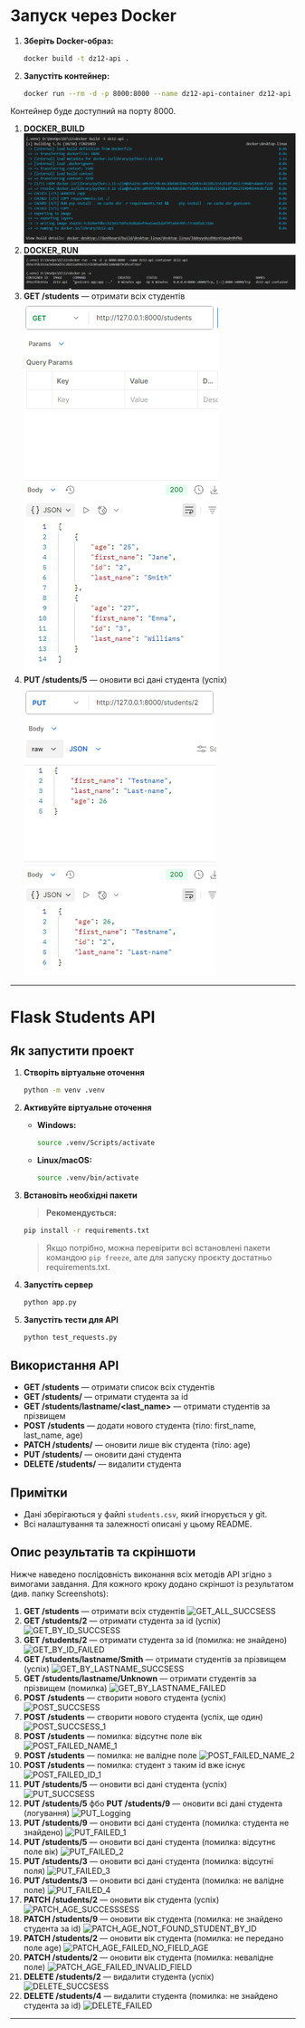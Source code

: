 # Запуск через Docker

1. **Зберіть Docker-образ:**
   ```bash
   docker build -t dz12-api .
   ```
2. **Запустіть контейнер:**
   ```bash
   docker run --rm -d -p 8000:8000 --name dz12-api-container dz12-api
   ```

Контейнер буде доступний на порту 8000.
1. **DOCKER_BUILD**
   ![DOCKER_BUILD](Screenshots/DOCKER_BUILD.png)
2. **DOCKER_RUN**
   ![DOCKER_RUN](Screenshots/DOCKER_RUN.png)
3. **GET /students** — отримати всіх студентів
   ![DOCKER_GET_ALL_SUCCSESS](Screenshots/DOCKER_GET_ALL_SUCCSESS.png)
4. **PUT /students/5** — оновити всі дані студента (успіх)
    ![DOCKER_PUT_SUCCSESS](Screenshots/DOCKER_PUT_SUCCSESS.png)

---

# Flask Students API

## Як запустити проект

1. **Створіть віртуальне оточення**
   ```bash
   python -m venv .venv
   ```

2. **Активуйте віртуальне оточення**
   - **Windows:**
     ```bash
     source .venv/Scripts/activate
     ```
   - **Linux/macOS:**
     ```bash
     source .venv/bin/activate
     ```


3. **Встановіть необхідні пакети**
   > **Рекомендується:**
   ```bash
   pip install -r requirements.txt
   ```
   > Якщо потрібно, можна перевірити всі встановлені пакети командою `pip freeze`, але для запуску проєкту достатньо requirements.txt.

4. **Запустіть сервер**
   ```bash
   python app.py
   ```

5. **Запустіть тести для API**
   ```bash
   python test_requests.py
   ```

## Використання API

- **GET /students** — отримати список всіх студентів
- **GET /students/<id>** — отримати студента за id
- **GET /students/lastname/<last_name>** — отримати студентів за прізвищем
- **POST /students** — додати нового студента (тіло: first_name, last_name, age)
- **PATCH /students/<id>** — оновити лише вік студента (тіло: age)
- **PUT /students/<id>** — оновити дані студента
- **DELETE /students/<id>** — видалити студента

## Примітки
- Дані зберігаються у файлі `students.csv`, який ігнорується у git.
- Всі налаштування та залежності описані у цьому README.

## Опис результатів та скріншоти

Нижче наведено послідовність виконання всіх методів API згідно з вимогами завдання. Для кожного кроку додано скріншот із результатом (див. папку Screenshots):


1. **GET /students** — отримати всіх студентів
   ![GET_ALL_SUCCSESS](Screenshots/GET_ALL_SUCCSESS.png)
2. **GET /students/2** — отримати студента за id (успіх)
   ![GET_BY_ID_SUCCSESS](Screenshots/GET_BY_ID_SUCCSESS.png)
3. **GET /students/2** — отримати студента за id (помилка: не знайдено)
   ![GET_BY_ID_FAILED](Screenshots/GET_BY_ID_FAILED.png)
4. **GET /students/lastname/Smith** — отримати студентів за прізвищем (успіх)
   ![GET_BY_LASTNAME_SUCCSESS](Screenshots/GET_BY_LASTNAME_SUCCSESS.png)
5. **GET /students/lastname/Unknown** — отримати студентів за прізвищем (помилка)
    ![GET_BY_LASTNAME_FAILED](Screenshots/GET_BY_LASTNAME_FAILED.png)
6. **POST /students** — створити нового студента (успіх)
   ![POST_SUCCSESS](Screenshots/POST_SUCCSESS.png)
7. **POST /students** — створити нового студента (успіх, ще один)
   ![POST_SUCCSESS_1](Screenshots/POST_SUCCSESS_1.png)
8. **POST /students** — помилка: відсутнє поле вік
   ![POST_FAILED_NAME_1](Screenshots/POST_FAILED_NAME_1.png)
9. **POST /students** — помилка: не валідне поле
   ![POST_FAILED_NAME_2](Screenshots/POST_FAILED_NAME_2.png)
10. **POST /students** — помилка: студент з таким id вже існує
   ![POST_FAILED_ID_1](Screenshots/POST_FAILED_ID_1.png)
11. **PUT /students/5** — оновити всі дані студента (успіх)
    ![PUT_SUCCSESS](Screenshots/PUT_SUCCSESS.png)
12. **PUT /students/5** фбо **PUT /students/9** — оновити всі дані студента (логування)
    ![PUT_Logging](Screenshots/PUT_Logging.png)
13. **PUT /students/9** — оновити всі дані студента (помилка: студента не знайдено)
    ![PUT_FAILED_1](Screenshots/PUT_FAILED_1.png)
14. **PUT /students/5** — оновити всі дані студента (помилка: відсутнє поле вік)
    ![PUT_FAILED_2](Screenshots/PUT_FAILED_2.png)
15. **PUT /students/3** — оновити всі дані студента (помилка: відсутні поля)
    ![PUT_FAILED_3](Screenshots/PUT_FAILED_3.png)
16. **PUT /students/3** — оновити всі дані студента (помилка: не валідне поле)
   ![PUT_FAILED_4](Screenshots/PUT_FAILED_4.png)
17. **PATCH /students/2** — оновити вік студента (успіх)
   ![PATCH_AGE_SUCCESSSESS](Screenshots/PATCH_AGE_SUCCSESS.png)
18. **PATCH /students/9** — оновити вік студента (помилка: не знайдено студента за id)
   ![PATCH_AGE_NOT_FOUND_STUDENT_BY_ID](Screenshots/PATCH_AGE_NOT_FOUND_STUDENT_BY_ID.png)
19. **PATCH /students/2** — оновити вік студента (помилка: не передано поле age)
   ![PATCH_AGE_FAILED_NO_FIELD_AGE](Screenshots/PATCH_AGE_FAILED_NO_FIELD_AGE.png)
20. **PATCH /students/2** — оновити вік студента (помилка: невалідне поле)
   ![PATCH_AGE_FAILED_INVALID_FIELD](Screenshots/PATCH_AGE_FAILED_INVALID_FIELD.png)
21. **DELETE /students/2** — видалити студента (успіх)
    ![DELETE_SUCCSESS](Screenshots/DELETE_SUCCSESS.png)
22. **DELETE /students/4** — видалити студента (помилка: не знайдено студента за id)
    ![DELETE_FAILED](Screenshots/DELETE_FAILED.png)

---